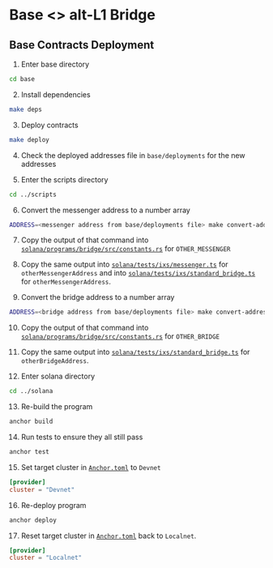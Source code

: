 # Base <> alt-L1 Bridge

## Base Contracts Deployment

1. Enter base directory

```bash
cd base
```

2. Install dependencies

```bash
make deps
```

3. Deploy contracts

```bash
make deploy
```

4. Check the deployed addresses file in `base/deployments` for the new addresses

5. Enter the scripts directory

```bash
cd ../scripts
```

6. Convert the messenger address to a number array

```bash
ADDRESS=<messenger address from base/deployments file> make convert-address
```

7. Copy the output of that command into [`solana/programs/bridge/src/constants.rs`](solana/programs/bridge/src/constants.rs) for `OTHER_MESSENGER`

8. Copy the same output into [`solana/tests/ixs/messenger.ts`](solana/tests/ixs/messenger.ts) for `otherMessengerAddress` and into [`solana/tests/ixs/standard_bridge.ts`](solana/tests/ixs/standard_bridge.ts) for `otherMessengerAddress`.

9. Convert the bridge address to a number array

```bash
ADDRESS=<bridge address from base/deployments file> make convert-address
```

10. Copy the output of that command into [`solana/programs/bridge/src/constants.rs`](solana/programs/bridge/src/constants.rs) for `OTHER_BRIDGE`

11. Copy the same output into [`solana/tests/ixs/standard_bridge.ts`](solana/tests/ixs/standard_bridge.ts) for `otherBridgeAddress`.

12. Enter solana directory

```bash
cd ../solana
```

13. Re-build the program

```bash
anchor build
```

14. Run tests to ensure they all still pass

```bash
anchor test
```

15. Set target cluster in [`Anchor.toml`](solana/Anchor.toml) to `Devnet`

```toml
[provider]
cluster = "Devnet"
```

16. Re-deploy program

```bash
anchor deploy
```

17. Reset target cluster in [`Anchor.toml`](solana/Anchor.toml) back to `Localnet`.

```toml
[provider]
cluster = "Localnet"
```
